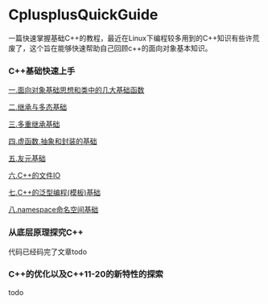 # CplusplusQuickGuide
一篇快速掌握基础C++的教程，最近在Linux下编程较多用到的C++知识有些许荒废了，这个旨在能够快速帮助自己回顾c++的面向对象基本知识。


### C++基础快速上手

[一.面向对象基础思想和类中的几大基础函数](doc/01.md)

[二.继承与多态基础](doc/02.md)

[三.多重继承基础](doc/03.md)

[四.虚函数,抽象和封装的基础](doc/04.md)

[五.友元基础](doc/05.md)

[六.C++的文件IO](doc/06.md)

[七.C++的泛型编程(模板)基础](doc/07.md)

[八.namespace命名空间基础](doc/08.md)


### 从底层原理探究C++

代码已经码完了文章todo

### C++的优化以及C++11-20的新特性的探索

todo